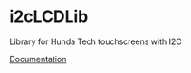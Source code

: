 # i2cLCDLib
Library for Hunda Tech touchscreens with I2C

[Documentation](https://efratror.github.io/i2cLCDLib/)
